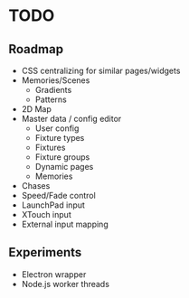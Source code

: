 # TODO

## Roadmap

- CSS centralizing for similar pages/widgets
- Memories/Scenes
  - Gradients
  - Patterns
- 2D Map
- Master data / config editor
  - User config
  - Fixture types
  - Fixtures
  - Fixture groups
  - Dynamic pages
  - Memories
- Chases
- Speed/Fade control
- LaunchPad input
- XTouch input
- External input mapping

## Experiments

- Electron wrapper
- Node.js worker threads
